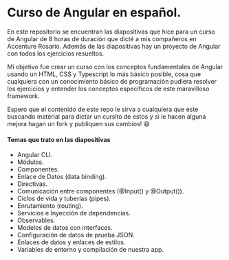 # Curso de Angular en español.

En este repositorio se encuentran las diapositivas que hice para un curso de Angular de 8 horas de duración que dicté a mis compañeros en Accenture Rosario.
Además de las diapositivas hay un proyecto de Angular con todos los ejercicios resueltos.

Mi objetivo fue crear un curso con los conceptos fundamentales de Angular usando un HTML, CSS y Typescript lo más básico posible, cosa que cualquiera con un conocimiento básico de programación pudiera resolver los ejercicios y entender los conceptos específicos de este maravilloso framework.

Espero que el contenido de este repo le sirva a cualquiera que este buscando material para dictar un cursito de estos y si le hacen alguna mejora hagan un fork y publiquen sus cambios! :smile:

#### Temas que trato en las diapositivas
- Angular CLI.
- Módulos.
- Componentes.
- Enlace de Datos (data binding).
- Directivas.
- Comunicación entre componentes (@Input() y @Output()).
- Ciclos de vida y tuberías (pipes).
- Enrutamiento (routing).
- Servicios e Inyección de dependencias.
- Observables.
- Modelos de datos con interfaces.
- Configuración de datos de prueba JSON.
- Enlaces de datos y enlaces de estilos.
- Variables de entorno y compilación de nuestra app.
